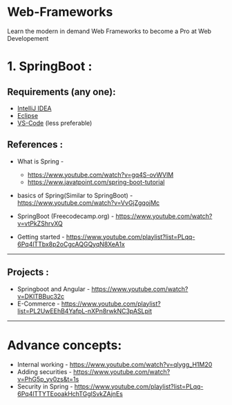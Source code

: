 # Web-Frameworks
Learn the modern in demand Web Frameworks to become a Pro at Web Developement

# 1. SpringBoot :

## Requirements (any one): 
- [IntelliJ IDEA](https://www.jetbrains.com/idea/)
- [Eclipse](https://www.eclipse.org/downloads/)
- [VS-Code](https://code.visualstudio.com) (less preferable)

## References :
* What is Spring -
  * https://www.youtube.com/watch?v=gq4S-ovWVlM
  * https://www.javatpoint.com/spring-boot-tutorial

* basics of Spring(Similar to SpringBoot) - https://www.youtube.com/watch?v=VvGjZgqojMc

* SpringBoot (Freecodecamp.org) - https://www.youtube.com/watch?v=vtPkZShrvXQ

* Getting started - https://www.youtube.com/playlist?list=PLqq-6Pq4lTTbx8p2oCgcAQGQyqN8XeA1x

---
## Projects :
* Springboot and Angular - https://www.youtube.com/watch?v=DKlTBBuc32c
* E-Commerce - https://www.youtube.com/playlist?list=PL2UwEEhB4YafpL-nXPn8rwkNC3pASLpit

---
# Advance concepts:
* Internal working - https://www.youtube.com/watch?v=qlygg_H1M20
* Adding securities - https://www.youtube.com/watch?v=PhG5p_yv0zs&t=1s
* Security in Spring - https://www.youtube.com/playlist?list=PLqq-6Pq4lTTYTEooakHchTGglSvkZAjnEs
